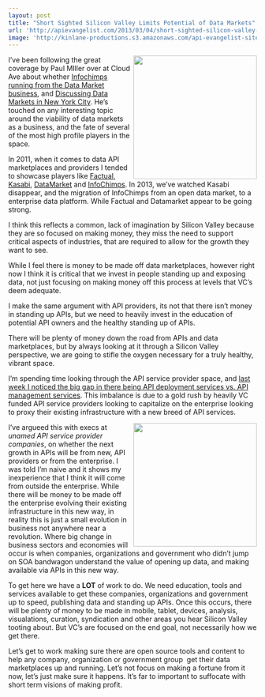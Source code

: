 ```yaml
---
layout: post
title: "Short Sighted Silicon Valley Limits Potential of Data Markets"
url: 'http://apievangelist.com/2013/03/04/short-sighted-silicon-valley-limits-potential-of-data-markets/'
image: 'http://kinlane-productions.s3.amazonaws.com/api-evangelist-site/blog/data-market-visualization.jpg'
---
```


<img class="c1" src="https://s3.amazonaws.com/kinlane-productions/api-evangelist/data-marketplaces/data-market-visualization.jpg" alt="" width="250" align="right" />

I’ve been following the great coverage by Paul MIller over at Cloud Ave about whether [Infochimps running from the Data Market business][1], and [Discussing Data Markets in New York City][2]. He’s touched on any interesting topic around the viability of data markets as a business, and the fate of several of the most high profile players in the space.

In 2011, when it comes to data API marketplaces and providers I tended to showcase players like [Factual][3], [Kasabi][4], [DataMarket][5] and [InfoChimps][6]. In 2013, we’ve watched Kasabi disappear, and the migration of InfoChimps from an open data market, to a enterprise data platform. While Factual and Datamarket appear to be going strong.

I think this reflects a common, lack of imagination by Silicon Valley because they are so focused on making money, they miss the need to support critical aspects of industries, that are required to allow for the growth they want to see.

While I feel there is money to be made off data marketplaces, however right now I think it is critical that we invest in people standing up and exposing data, not just focusing on making money off this process at levels that VC’s deem adequate.

I make the same argument with API providers, its not that there isn’t money in standing up APIs, but we need to heavily invest in the education of potential API owners and the healthy standing up of APIs.  

There will be plenty of money down the road from APIs and data marketplaces, but by always looking at it through a Silicon Valley perspective, we are going to stifle the oxygen necessary for a truly healthy, vibrant space.

I’m spending time looking through the API service provider space, and [last week I noticed the big gap in there being API deployment services vs. API management services][7]. This imbalance is due to a gold rush by heavily VC funded API service providers looking to capitalize on the enterprise looking to proxy their existing infrastructure with a new breed of API services.

<img class="c1" src="https://s3.amazonaws.com/kinlane-productions/api-evangelist/data-marketplaces/data-markets.jpg" alt="" width="250" align="right" />

I’ve argueed this with execs at _unamed API service provider companies_, on whether the next growth in APIs will be from new, API providers or from the enterprise. I was told I’m naive and it shows my inexperience that I think it will come from outside the enterprise. While there will be money to be made off the enterprise evolving their existing infrastructure in this new way, in reality this is just a small evolution in business not anywhere near a revolution. Where big change in business sectors and economies will occur is when companies, organizations and government who didn’t jump on SOA bandwagon understand the value of opening up data, and making available via APIs in this new way.

To get here we have a **LOT** of work to do. We need education, tools and services available to get these companies, organizations and government up to speed, publishing data and standing up APIs. Once this occurs, there will be plenty of money to be made in mobile, tablet, devices, analysis, visualations, curation, syndication and other areas you hear Silicon Valley tooting about. But VC’s are focused on the end goal, not necessarily how we get there.

Let’s get to work making sure there are open source tools and content to help any company, organization or government group  get their data marketplaces up and running. Let’s not focus on making a fortune from it now, let’s just make sure it happens. It’s far to important to suffocate with short term visions of making profit.

   [1]: http://www.cloudave.com/26791/is-infochimps-running-from-the-data-market-business/
   [2]: http://www.cloudave.com/25863/discussing-data-markets-in-new-york-city/
   [3]: http://factual.com
   [4]: http://kasabi.com
   [5]: http://datamarket.com/
   [6]: http://www.infochimps.com/
   [7]: /2013/03/01/api-deployment-as-a-service/
